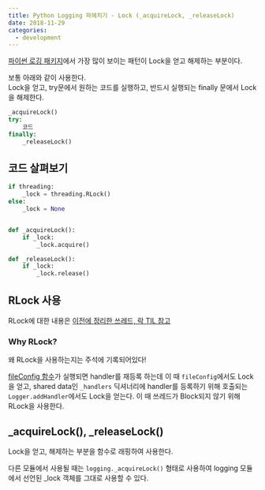 ```yaml
---
title: Python Logging 파헤치기 - Lock (_acquireLock, _releaseLock)
date: 2018-11-29
categories:
  - development
---
```


[파이썬 로깅 패키지](https://github.com/python/cpython/blob/3.7/Lib/logging/__init__.py)에서 가장 많이 보이는 패턴이 Lock을 얻고 해제하는 부분이다.

보통 아래와 같이 사용한다.  
Lock을 얻고, try문에서 원하는 코드를 실행하고, 반드시 실행되는 finally 문에서 Lock을 해제한다.

```python
_acquireLock()
try:
    코드
finally:
    _releaseLock()
```

## 코드 살펴보기

```python
if threading:
    _lock = threading.RLock()
else:
    _lock = None


def _acquireLock():
    if _lock:
        _lock.acquire()

def _releaseLock():
    if _lock:
        _lock.release()
```

## RLock 사용

RLock에 대한 내용은 [이전에 정리한 쓰레드, 락 TIL 참고](/TIL/2018/11/29/threading_rlock/)

### Why RLock?

왜 RLock을 사용하는지는 주석에 기록되어있다!  

[fileConfig 함수](https://github.com/python/cpython/blob/master/Lib/logging/config.py#L51)가 실행되면 handler를 재등록 하는데 이 때 `fileConfig`에서도 Lock을 얻고, shared data인 `_handlers` 딕셔너리에 handler를 등록하기 위해 호출되는 `Logger.addHandler`에서도 Lock을 얻는다. 이 때 쓰레드가 Block되지 않기 위해 RLock을 사용한다.

## _acquireLock(), _releaseLock()

Lock을 얻고, 해제하는 부분을 함수로 래핑하여 사용한다.

다른 모듈에서 사용될 때는 `logging._acquireLock()` 형태로 사용하여 logging 모듈에서 선언된 _lock 객체를 그대로 사용할 수 있다.
